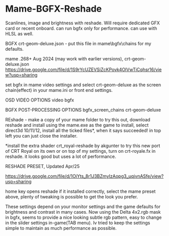 # Mame-BGFX-Reshade
Scanlines, image and brightness with reshade. Will require dedicated GFX card or recent onboard. can run bgfx only for performance. can use with HLSL as well.


BGFX crt-geom-deluxe.json - put this file in mame\bgfx\chains for my defaults.

mame .268+ Aug 2024 (may work with earlier versions), crt-geom-deluxe.json https://drive.google.com/file/d/1S9rYcUZEVSiZcKPovk4OlVwTiCqhsr16/view?usp=sharing

set bgfx in mame video settings and select crt-geom-deluxe as the screen chain(effect) in your mame.ini or front end settings.

OSD VIDEO OPTIONS
video bgfx

BGFX POST-PROCESSING OPTIONS
bgfx_screen_chains crt-geom-deluxe

REshade - make a copy of your mame folder to try this out, download reshade and install using the mame.exe as the game to install, select direct3d 10/11/12, install all the ticked files*, when it says succeeded! in top left you can just close the installer.

*install the extra shader crt_royal-reshade by akgunter to try this new port of CRT Royal on its own or on top of my settings, turn on crt-royale.fx in reshade. it looks good but uses a lot of performance.

RESHADE PRESET, Updated Apr/25

https://drive.google.com/file/d/1OiYts_8r1J3BZmyIzAopg3_uqjvnASfe/view?usp=sharing

home key opens reshade if it installed correctly, select the mame preset above, plenty of tweaking is possible to get the look you prefer.

These settings depend on your monitor settings and the game defaults for brightness and contrast in many cases.
Now using the Delta 4x2.rgb mask in bgfx, seems to provide a nice looking subtle rgb pattern, easy to change in the slider settings in-game(TAB menu). Iv tried to keep the settings simple to maintain as much performance as possible.
